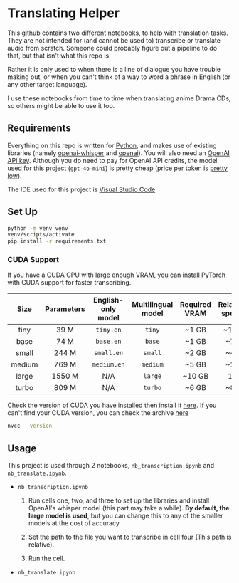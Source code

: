 # Translating Helper

This github contains two different notebooks, to help with translation tasks. They are not intended for (and cannot be used to) transcribe or translate audio from scratch. Someone could probably figure out a pipeline to do that, but that isn't what this repo is.

Rather it is only used to when there is a line of dialogue you have trouble making out, or when you can't think of a way to word a phrase in English (or any other target language).

I use these notebooks from time to time when translating anime Drama CDs, so others might be able to use it too.

## Requirements

Everything on this repo is written for [Python](https://www.python.org/downloads/), and makes use of existing libraries (namely [openai-whisper](https://github.com/openai/whisper) and [openai](https://github.com/openai/openai-python)). You will also need an [OpenAI API key](https://platform.openai.com/docs/quickstart). Although you do need to pay for OpenAI API credits, the model used for this project (`gpt-4o-mini`) is pretty cheap (price per token is [pretty low](https://openai.com/api/pricing/)).

The IDE used for this project is [Visual Studio Code](https://code.visualstudio.com/)

## Set Up

```bash
python -m venv venv
venv/scripts/activate
pip install -r requirements.txt
```

### CUDA Support

If you have a CUDA GPU with large enough VRAM, you can install PyTorch with CUDA support for faster transcribing.

|  Size  | Parameters | English-only model | Multilingual model | Required VRAM | Relative speed |
|:------:|:----------:|:------------------:|:------------------:|:-------------:|:--------------:|
|  tiny  |    39 M    |     `tiny.en`      |       `tiny`       |     ~1 GB     |      ~10x      |
|  base  |    74 M    |     `base.en`      |       `base`       |     ~1 GB     |      ~7x       |
| small  |   244 M    |     `small.en`     |      `small`       |     ~2 GB     |      ~4x       |
| medium |   769 M    |    `medium.en`     |      `medium`      |     ~5 GB     |      ~2x       |
| large  |   1550 M   |        N/A         |      `large`       |    ~10 GB     |       1x       |
| turbo  |   809 M    |        N/A         |      `turbo`       |     ~6 GB     |      ~8x       |

Check the version of CUDA you have installed then install it [here](https://pytorch.org/get-started/locally/). If you can't find your CUDA version, you can check the archive [here](https://pytorch.org/get-started/previous-versions/)

```bash
nvcc --version
```

## Usage

This project is used through 2 notebooks, `nb_transcription.ipynb` and `nb_translate.ipynb`.

- `nb_transcription.ipynb` 

    1. Run cells one, two, and three to set up the libraries and install OpenAI's whisper model (this part may take a while). **By default, the large model is used**, but you can change this to any of the smaller models at the cost of accuracy.

    2. Set the path to the file you want to transcribe in cell four (This path is relative).

    3. Run the cell.

- `nb_translate.ipynb`

